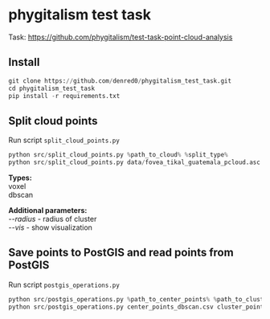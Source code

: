 # phygitalism test task

Task: https://github.com/phygitalism/test-task-point-cloud-analysis

## Install
```python
git clone https://github.com/denred0/phygitalism_test_task.git
cd phygitalism_test_task
pip install -r requirements.txt
```

## Split cloud points
Run script `split_cloud_points.py`
```python
python src/split_cloud_points.py %path_to_cloud% %split_type% 
python src/split_cloud_points.py data/fovea_tikal_guatemala_pcloud.asc voxel 
```

**Types:** 
<br>voxel
<br>dbscan

**Additional parameters:**
<br>_--radius_ - radius of cluster
<br>_--vis_ - show visualization

## Save points to PostGIS and read points from PostGIS
Run script `postgis_operations.py`
```python
python src/postgis_operations.py %path_to_center_points% %path_to_cluster_points% 
python src/postgis_operations.py center_points_dbscan.csv cluster_points_dbscan.csv
```
